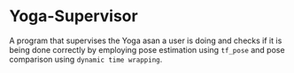 # Yoga-Supervisor
A program that supervises the Yoga asan a user is doing and checks if it is being done correctly by employing pose estimation using `tf_pose` and pose comparison using `dynamic time wrapping`.
